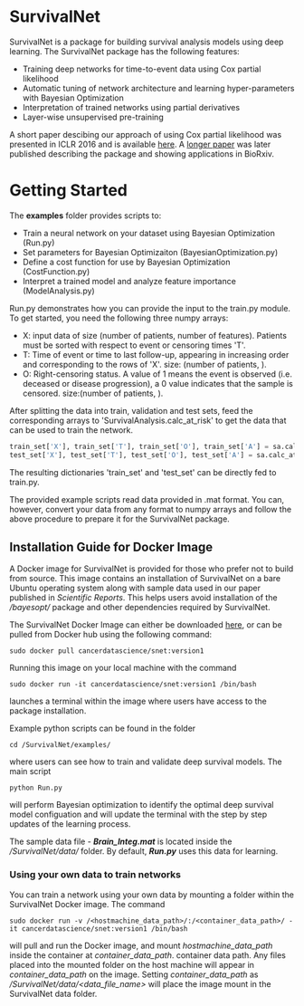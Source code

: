 # SurvivalNet
SurvivalNet is a package for building survival analysis models using deep learning. The SurvivalNet package has the following features:

* Training deep networks for time-to-event data using Cox partial likelihood
* Automatic tuning of network architecture and learning hyper-parameters with Bayesian Optimization
* Interpretation of trained networks using partial derivatives
* Layer-wise unsupervised pre-training

A short paper descibing our approach of using Cox partial likelihood was presented in ICLR 2016 and is available [here](https://arxiv.org/pdf/1609.08663.pdf). A [longer paper](https://doi.org/10.1101/131367) was later published describing the package and showing applications in BioRxiv.

# Getting Started
The **examples** folder provides scripts to:

* Train a neural network on your dataset using Bayesian Optimization (Run.py)
* Set parameters for Bayesian Optimizaiton (BayesianOptimization.py)
* Define a cost function for use by Bayesian Optimization (CostFunction.py)
* Interpret a trained model and analyze feature importance (ModelAnalysis.py)

Run.py demonstrates how you can provide the input to the train.py module. To get started, you need the following three numpy arrays:

* X: input data of size (number of patients, number of features). Patients must be sorted with respect to event or censoring times 'T'.
* T: Time of event or time to last follow-up, appearing in increasing order and corresponding to the rows of 'X'. size: (number of patients, ).
* O: Right-censoring status. A value of 1 means the event is observed (i.e. deceased or disease progression), a 0 value indicates that the sample is censored. size:(number of patients, ).

After splitting the data into train, validation and test sets, feed the corresponding arrays to 'SurvivalAnalysis.calc\_at\_risk' to get the data that can be used to train the network.
```python
train_set['X'], train_set['T'], train_set['O'], train_set['A'] = sa.calc_at_risk(X_train, T_train, O_train)
test_set['X'], test_set['T'], test_set['O'], test_set['A'] = sa.calc_at_risk(X_test, T_test, O_test)
```
The resulting dictionaries 'train\_set' and 'test\_set' can be directly fed to train.py.

The provided example scripts read data provided in .mat format. You can, however, convert your data from any format to numpy arrays and follow the above procedure to prepare it for the SurvivalNet package.

## Installation Guide for Docker Image

A Docker image for SurvivalNet is provided for those who prefer not to build from source. This image contains an installation of SurvivalNet on a bare Ubuntu operating system along with sample data used in our paper published in *Scientific Reports*. This helps users avoid installation of the */bayesopt/* package and other dependencies required by SurvivalNet.

The SurvivalNet Docker Image can either be downloaded [here](https://hub.docker.com/r/cancerdatascience/snet/), or can be pulled from Docker hub using the following command:
    
    sudo docker pull cancerdatascience/snet:version1

Running this image on your local machine with the command
    
    sudo docker run -it cancerdatascience/snet:version1 /bin/bash

launches a terminal within the image where users have access to the package installation. 

Example python scripts can be found in the folder 
    
    cd /SurvivalNet/examples/ 

where users can see how to train and validate deep survival models. The main script
    
    python Run.py
    
will perform Bayesian optimization to identify the optimal deep survival model configuation and will update the terminal with the step by step updates of the learning process.

The sample data file - ***Brain_Integ.mat*** is located inside the */SurvivalNet/data/* folder. By default, ***Run.py*** uses this data for learning.


### Using your own data to train networks

You can train a network using your own data by mounting a folder within the SurvivalNet Docker image. The command

    sudo docker run -v /<hostmachine_data_path>/:/<container_data_path>/ -it cancerdatascience/snet:version1 /bin/bash
    
will pull and run the Docker image, and mount *hostmachine_data_path* inside the container at *container_data_path*.  container data path. Any files placed into the mounted folder on the host machine will appear in *container_data_path* on the image. Setting *container_data_path* as */SurvivalNet/data/<data_file_name>* will place the image mount in the SurvivalNet data folder. 
  

